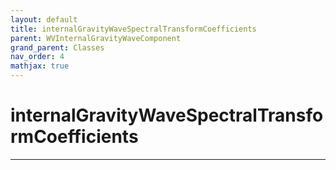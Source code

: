 ```yaml
---
layout: default
title: internalGravityWaveSpectralTransformCoefficients
parent: WVInternalGravityWaveComponent
grand_parent: Classes
nav_order: 4
mathjax: true
---
```


#  internalGravityWaveSpectralTransformCoefficients




---

